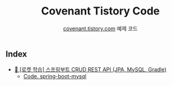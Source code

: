 <div align=center>
<h1> Covenant Tistory Code </h1>
<a href="https://covenant.tistory.com">covenant.tistory.com</a> 예제 코드
</div>
<br />

## Index

- [🚀 [로켓 학습] 스프링부트 CRUD REST API (JPA, MySQL, Gradle)](https://covenant.tistory.com/243)
    - [Code. spring-boot-mysql](https://github.com/KoEonYack/Tistory-Covenant-Code/tree/main/spring-boot-mysql)


<br />
<br />
